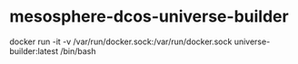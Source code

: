 # mesosphere-dcos-universe-builder

docker run -it -v /var/run/docker.sock:/var/run/docker.sock universe-builder:latest /bin/bash